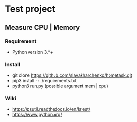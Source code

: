 # Test project

## Measure CPU | Memory

### Requirement
- Python version 3.*+

### Install

- git clone https://github.com/slavakharchenko/hometask.git
- pip3 install -r ./requirements.txt  
- python3 run.py (possible argument mem | cpu)

### Wiki

- https://psutil.readthedocs.io/en/latest/
- https://www.python.org/
